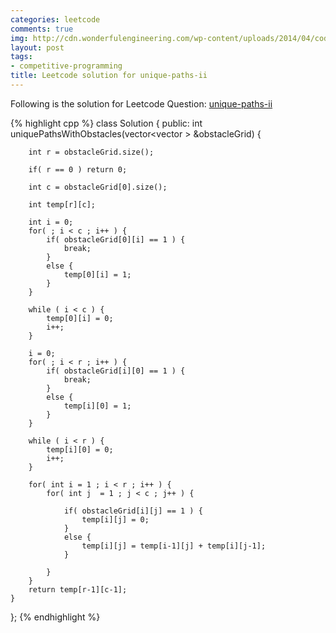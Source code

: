 ```yaml
---
categories: leetcode
comments: true
img: http://cdn.wonderfulengineering.com/wp-content/uploads/2014/04/code-wallpaper-6.png
layout: post
tags:
- competitive-programming
title: Leetcode solution for unique-paths-ii
---
```


Following is the solution for Leetcode Question: [unique-paths-ii](https://leetcode.com/problems/unique-paths-ii/)

{% highlight cpp %}
class Solution {
public:
    int uniquePathsWithObstacles(vector<vector<int> > &obstacleGrid) {
        
        int r = obstacleGrid.size();
        
        if( r == 0 ) return 0;
        
        int c = obstacleGrid[0].size();
        
        int temp[r][c];
        
        int i = 0;
        for( ; i < c ; i++ ) {
            if( obstacleGrid[0][i] == 1 ) {
                break;
            }
            else {
                temp[0][i] = 1;
            }
        }
        
        while ( i < c ) {
            temp[0][i] = 0;
            i++;
        }
        
        i = 0;
        for( ; i < r ; i++ ) {
            if( obstacleGrid[i][0] == 1 ) {
                break;
            }
            else {
                temp[i][0] = 1;
            }
        }
        
        while ( i < r ) {
            temp[i][0] = 0;
            i++;
        }
        
        for( int i = 1 ; i < r ; i++ ) {
            for( int j  = 1 ; j < c ; j++ ) {
                
                if( obstacleGrid[i][j] == 1 ) {
                    temp[i][j] = 0;
                }
                else {
                    temp[i][j] = temp[i-1][j] + temp[i][j-1];
                }
                
            }
        }
        return temp[r-1][c-1];
    }
};
{% endhighlight %}